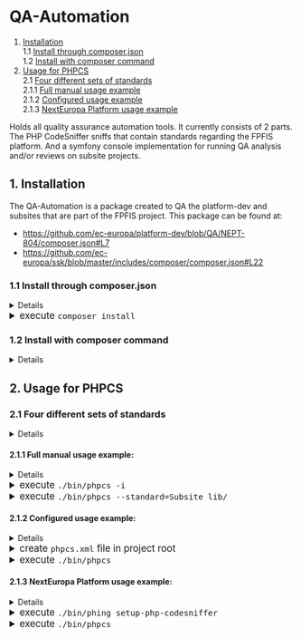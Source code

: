 # QA-Automation

 1. [Installation](#1-installation)<br>
   1.1 [Install through composer.json](#11-install-through-composerjson)<br>
   1.2 [Install with composer command](#12-install-with-composer-command)<br>
 2. [Usage for PHPCS](#2-usage-for-phpcs)<br>
   2.1 [Four different sets of standards](#21-four-different-sets-of-standards)<br>
   2.1.1 [Full manual usage example](#211-full-manual-usage-example)<br>
   2.1.2 [Configured usage example](#212-configured-usage-example)<br>
   2.1.3 [NextEuropa Platform usage example](#213-nexteuropa-platform-usage-example)<br>
  
Holds all quality assurance automation tools. It currently consists of 2
parts. The PHP CodeSniffer sniffs that contain standards regarding the
FPFIS platform. And a symfony console implementation for running QA
analysis and/or reviews on subsite projects.

## 1. Installation

The QA-Automation is a package created to QA the platform-dev and subsites
that are part of the FPFIS project. This package can be found at:

- https://github.com/ec-europa/platform-dev/blob/QA/NEPT-804/composer.json#L7
- https://github.com/ec-europa/ssk/blob/master/includes/composer/composer.json#L22

### 1.1 Install through composer.json

<big><details>
    <summary>add package to <code>composer.json</code></summary>
    <p>

```json
{
  "require-dev": {
    "ec-europa/qa-automation": "~3.0.0"
}
```
</p></details>
<details>
    <summary>execute <code>composer install</code></summary>
    <p>

```java
Loading composer repositories with package information
Updating dependencies (including require-dev)
  - Installing symfony/yaml (v3.3.6)
    Loading from cache

  - Installing squizlabs/php_codesniffer (2.9.1)
    Loading from cache

  - Installing drupal/coder (8.2.12)
    Downloading: 100%

  - Installing symfony/finder (v3.3.6)
    Loading from cache

  - Installing psr/log (1.0.2)
    Loading from cache

  - Installing symfony/debug (v3.3.6)
    Loading from cache

  - Installing symfony/polyfill-mbstring (v1.4.0)
    Loading from cache

  - Installing symfony/console (v3.3.6)
    Loading from cache

  - Installing symfony/event-dispatcher (v3.3.6)
    Loading from cache

  - Installing symfony/process (v3.3.6)
    Loading from cache

  - Installing cpliakas/git-wrapper (1.7.0)
    Downloading: 100%

  - Installing ec-europa/qa-automation (dev-release/3.0 e8e1b7c)
    Cloning e8e1b7cacd2aca92390d92219467dcf282c65287

symfony/console suggests installing symfony/filesystem ()
symfony/event-dispatcher suggests installing symfony/dependency-injection ()
symfony/event-dispatcher suggests installing symfony/http-kernel ()
cpliakas/git-wrapper suggests installing monolog/monolog (Enables logging of executed git commands)
Writing lock file
Generating autoload files
```
</p></details></big>


### 1.2 Install with composer command

<big><details>
    <summary>execute <code>composer require "ec-europa/qa-automation:~3.0.0"</code></summary>
    <p>

```java
./composer.json has been created
Loading composer repositories with package information
Updating dependencies (including require-dev)
  - Installing symfony/yaml (v3.3.6)
    Loading from cache

  - Installing squizlabs/php_codesniffer (2.9.1)
    Loading from cache

  - Installing drupal/coder (8.2.12)
    Loading from cache

  - Installing symfony/finder (v3.3.6)
    Loading from cache

  - Installing psr/log (1.0.2)
    Loading from cache

  - Installing symfony/debug (v3.3.6)
    Loading from cache

  - Installing symfony/polyfill-mbstring (v1.4.0)
    Loading from cache

  - Installing symfony/console (v3.3.6)
    Loading from cache

  - Installing symfony/event-dispatcher (v3.3.6)
    Loading from cache

  - Installing symfony/process (v3.3.6)
    Loading from cache

  - Installing cpliakas/git-wrapper (1.7.0)
    Loading from cache

  - Installing ec-europa/qa-automation (dev-release/3.0 dd8b20d)
    Cloning dd8b20d1f4f9663b3940829d5af311b0af7f3d4b

symfony/console suggests installing symfony/filesystem ()
symfony/event-dispatcher suggests installing symfony/dependency-injection ()
symfony/event-dispatcher suggests installing symfony/http-kernel ()
cpliakas/git-wrapper suggests installing monolog/monolog (Enables logging of executed git commands)
Writing lock file
Generating autoload files
```
</p></details></big>

## 2. Usage for PHPCS

### 2.1 Four different sets of standards

<big><details>
    <summary>Two internal and two external:</summary>

|Type|Provided by package|Location in package|Provided Standards|
|:---|:---|:---|:---|
|Main|[ec-europa/qa-automation](https://github.com/ec-europa/qa-automation)|[/phpcs/Standards/*](https://github.com/ec-europa/qa-automation/tree/release/3.0/phpcs/Standards)|DrupalSecure and QualityAssurance|
|Sub|[ec-europa/qa-automation](https://github.com/ec-europa/qa-automation)|[/phpcs/SubStandards/*](https://github.com/ec-europa/qa-automation/tree/release/3.0/phpcs/SubStandards)|Platform, Subsite and QA|
|Main|[drupal/coder](https://github.com/klausi/coder)|[/coder_sniffer/*](https://github.com/klausi/coder/tree/master/coder_sniffer)|Drupal and DrupalPractice|
|Main|[squizlabs/php_codesniffer](https://github.com/squizlabs/PHP_CodeSniffer)|[/src/Standards/*](https://github.com/squizlabs/PHP_CodeSniffer/tree/master/src/Standards)|PHPCS, Zend, PSR2, PSR1, MySource, PEAR and Squiz|

* Each set is either a main or sub standard:
  * Main standards contain actual sniffs and possibly ruleset.
  * Sub standards are compilations of main standards and only contain a ruleset.
</details></big>

#### 2.1.1 Full manual usage example:

<big><details>
    <summary>add installed_paths to <code>CodeSniffer.conf</code></summary>
    <p>

```php
<?php
// Put paths into array for readability.
// Using relative paths in regard to the location of this file:
// vendor/squizlabs/php_codesniffer/CodeSniffer.conf
$installedPaths = array(
   '../../drupal/coder/coder_sniffer',
   '../../ec-europa/qa-automation/phpcs/Standards',
   '../../ec-europa/qa-automation/phpcs/SubStandards',
 );
// Add the paths comma seperated to the installed_paths setting.
$phpCodeSnifferConfig = array(
  'installed_paths' => implode(',', $installedPaths),
);
```
</p></details>
<details>
    <summary>execute <code>./bin/phpcs -i</code></summary>
    <p>

```json
The installed coding standards are PHPCS, Zend, PSR2, PSR1, MySource, PEAR, Squiz,
DrupalPractice, Drupal, QualityAssurance, DrupalSecure, QA, Platform and Subsite
```
</p></details>
<details>
    <summary>execute <code>./bin/phpcs --standard=Subsite lib/</code></summary>
    <p>

```json
FILE: /var/www/html/lib/modules/example_module/example_module.info
----------------------------------------------------------------------
FOUND 2 ERRORS AFFECTING 1 LINE
----------------------------------------------------------------------
 1 | ERROR | "php" property is missing in the info file
 1 | ERROR | "multisite_version" property is missing in the info file
----------------------------------------------------------------------
Time: 206ms; Memory: 10Mb
```
</p></details></big>

#### 2.1.2 Configured usage example:
<big><details>
    <summary>add default_standard to <code>CodeSniffer.conf</code></summary><p>

```php
<?php
$phpCodeSnifferConfig = array(
  'default_standard' => '/var/www/html/phpcs.xml',
);
```
</p></details>
<details>
    <summary>create <code>phpcs.xml</code> file in project root</summary><p>

```xml
<?xml version="1.0" encoding="UTF-8"?>
<ruleset name="NextEuropa_default">
  <config name="installed_paths" value="../../ec-europa/qa-automation/phpcs/SubStandards" />
  <rule ref="Subsite"/>
  <file>/var/www/html/lib</file>
</ruleset>
```
</p></details>
<details>
    <summary>execute <code>./bin/phpcs</code></summary>
    <p>

```json
FILE: /var/www/html/lib/modules/example_module/example_module.info
----------------------------------------------------------------------
FOUND 2 ERRORS AFFECTING 1 LINE
----------------------------------------------------------------------
 1 | ERROR | "php" property is missing in the info file
 1 | ERROR | "multisite_version" property is missing in the info file
----------------------------------------------------------------------
Time: 206ms; Memory: 10Mb
```
</p></details></big>

#### 2.1.3 NextEuropa Platform usage example:
<big><details>
    <summary>execute <code>composer install</code> in your project</summary><p>

```json

```
</p></details>
<details>
    <summary>execute <code>./bin/phing setup-php-codesniffer</code></summary><p>

```java
Buildfile: /platform-dev/build.xml
 [property] Loading /platform-dev/build.properties.local
 [property] Loading /platform-dev/build.properties
 [property] Unable to find property file: /platform-dev/build.properties... skipped
 [property] Loading /platform-dev/build.properties.dist
     [echo] Loading Drush task.
     [echo] Loading Behat tasks.
     [echo] Loading PHP Codesniffer Configuration task.

NextEuropa > setup-php-codesniffer:

     [echo] Deleting existing PHP Codesniffer default configuration file.
   [delete] Deleting: /platform-dev/phpcs.xml
     [echo] Deleting existing PHP Codesniffer global configuration file.
   [delete] Deleting: /platform-dev/vendor/squizlabs/php_codesniffer/CodeSniffer.conf

BUILD FINISHED

Total time: 0.1581 seconds

```
</p></details>
<details>
    <summary>execute <code>./bin/phpcs</code></summary>
    <p>

```json
.EEEEEE.E..E.E.E.WE.E..EEEEE.EEEEEEEEEEE.E.EE.EE.EEEE.WEE.EE   60 / 1224 (5%)
EE..EE.EEEEEWEEEEEE.E.EE.EEEE.EEEEE.EEEEEEE.EEEEEEEEEEE.EEE.  120 / 1224 (10%)
EEEE.E.E..EEEEEEEE..E.EEEEEEE.EEEEE.E.EE.E.EEE.EEEEEEEEEE.EE  180 / 1224 (15%)
E.EE..EE.EEEE.EEEE...EEEE..EEEE.EE.EEWEEE.E.E.EEEEEEEE.EEEE.  240 / 1224 (20%)
.E.EE.E.E.EEEEE.EEEEEEE...EEEEEEE.EEE..E.EEE.EEEEEEEEEE.EEE.  300 / 1224 (25%)
EEE....EEEEEEE......E.EE..EEEEEEEEEE.EEE..EE.EEEEEEEEEEEEEE.  360 / 1224 (29%)
EEEEE.E.EE.EEEEEE.WW.EWEEEEE..EEEEEEEE.E..E.EE.EEEEEEEEEEE.E  420 / 1224 (34%)
EEE.EE.E.EEEE.E.E.EE..E.EEE..EEEEEEEEEEEEEEE.EEEEEE.EEEEE.E.  480 / 1224 (39%)
.EEEE.EEEEEEEEE...EE.E.EEEE.E.EEEEEEEEE.EE.EE..EEEEE.EEEEEEE  540 / 1224 (44%)
EEE..EE.EEEE...E..E.EEEEEEEEEE.EEEE.WEEE.E.EE.EEE.....EEE.EE  600 / 1224 (49%)
.EEEE..EEEEEEEE.E.EEE..EEEE.EEEEEEEEEEEEEEE.EE.EEEEEEEEE.EEE  660 / 1224 (54%)
E.EE.E.E.EEE....E..EE......E.EE.EEEEEE.EEEEEW..E..EE..EEEE..  720 / 1224 (59%)
EEEEEEEEEE.E.EEEEEEEEEW.EW..E..E.EE.EE.EE.EE.E.EE....E.E.E.E  780 / 1224 (64%)
E.EEEEW.E.EEEEEEE.E.E...E.EEEEEEEEEEE.EE.EEEE.EEE.E.EEEEEEEE  840 / 1224 (69%)
EEEEEE.EEE.EE.EEEEE..EE.E.EEE.E.EEE......EE.EEE.E...E.E.E...  900 / 1224 (74%)
EEEE.EEE.E.E.EEE.EEWEE.EE.WEEEEEEEEEEEEEEEE.EEEEE.EE.EE...E.  960 / 1224 (78%)
.EEEEEE.E...E..E.W.EWEE.E.EEEEEEEE.EEEEEEEEEEEEEEEEEEEEEEEEE 1020 / 1224 (83%)
EEEEEE.WEEEE.EE......E..E.E.EE..EEEE..E..E.EE..E.EEE.E...EE. 1080 / 1224 (88%)
EEEEEEW.EEE.EEEEEEEEE......E.E.......E.E...E.E.E.E..EEE.E... 1140 / 1224 (93%)
EEEEEE.E...EEEEEEEEEEEEEEEEEEEEEEEEEEEEE..EEEE.E.EE.E..EWE.. 1200 / 1224 (98%)
EEEEEEEEEEEEEEEEEEEEEEEE

----------------------------------------------------------------------
A TOTAL OF 1890 ERRORS AND 203 WARNINGS WERE FOUND IN 877 FILES
----------------------------------------------------------------------
PHPCBF CAN FIX 1818 OF THESE SNIFF VIOLATIONS AUTOMATICALLY
----------------------------------------------------------------------

Time: 3 mins, 0.65 secs; Memory: 53.5Mb
```
</p></details></big>
